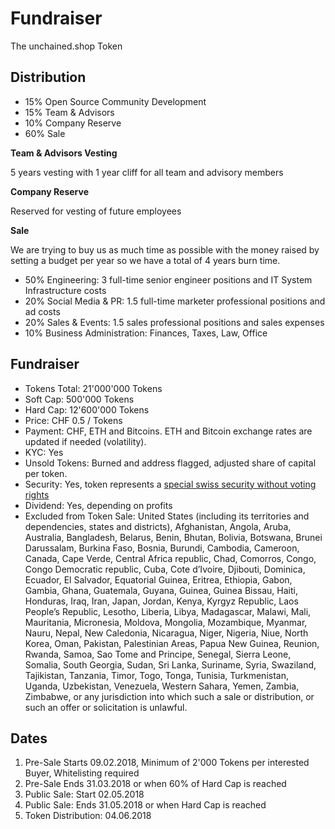 # Fundraiser

The unchained.shop Token

## Distribution

- 15% Open Source Community Development
- 15% Team & Advisors
- 10% Company Reserve
- 60% Sale

**Team & Advisors Vesting**

5 years vesting with 1 year cliff for all team and advisory members

**Company Reserve**

Reserved for vesting of future employees

**Sale**

We are trying to buy us as much time as possible with the money raised by setting a
budget per year so we have a total of 4 years burn time.

- 50% Engineering:
  3 full-time senior engineer positions and IT System Infrastructure costs
- 20% Social Media & PR:
  1.5 full-time marketer professional positions and ad costs
- 20% Sales & Events:
  1.5 sales professional positions and sales expenses
- 10% Business Administration:
Finances, Taxes, Law, Office

## Fundraiser

* Tokens Total: 21'000'000 Tokens
* Soft Cap: 500'000 Tokens
* Hard Cap: 12'600'000 Tokens
* Price: CHF 0.5 / Tokens
* Payment: CHF, ETH and Bitcoins. ETH and Bitcoin exchange rates are updated if needed (volatility).
* KYC: Yes
* Unsold Tokens: Burned and address flagged, adjusted share of capital per token.
* Security: Yes, token represents a [special swiss security without voting rights](https://de.wikipedia.org/wiki/Partizipationsschein)
* Dividend: Yes, depending on profits
* Excluded from Token Sale: United States (including its territories and dependencies, states and districts), Afghanistan, Angola, Aruba, Australia, Bangladesh, Belarus, Benin, Bhutan, Bolivia, Botswana, Brunei Darussalam, Burkina Faso, Bosnia, Burundi, Cambodia, Cameroon, Canada, Cape Verde, Central Africa republic, Chad, Comorros, Congo, Congo Democratic republic, Cuba, Cote d’Ivoire, Djibouti, Dominica, Ecuador, El Salvador, Equatorial Guinea, Eritrea, Ethiopia, Gabon, Gambia, Ghana, Guatemala, Guyana, Guinea, Guinea Bissau, Haiti, Honduras, Iraq, Iran, Japan, Jordan, Kenya, Kyrgyz Republic, Laos People’s Republic, Lesotho, Liberia, Libya, Madagascar, Malawi, Mali, Mauritania, Micronesia, Moldova, Mongolia, Mozambique, Myanmar, Nauru, Nepal, New Caledonia, Nicaragua, Niger, Nigeria, Niue, North Korea, Oman, Pakistan, Palestinian Areas, Papua New Guinea, Reunion, Rwanda, Samoa, Sao Tome and Principe, Senegal, Sierra Leone, Somalia, South Georgia, Sudan, Sri Lanka, Suriname, Syria, Swaziland, Tajikistan, Tanzania, Timor, Togo, Tonga, Tunisia, Turkmenistan, Uganda, Uzbekistan, Venezuela, Western Sahara, Yemen, Zambia, Zimbabwe, or any jurisdiction into which such a sale or distribution, or such an offer or solicitation is unlawful.

## Dates

 1. Pre-Sale Starts 09.02.2018, Minimum of 2'000 Tokens per interested Buyer, Whitelisting required
 2. Pre-Sale Ends 31.03.2018 or when 60% of Hard Cap is reached
 3. Public Sale: Start 02.05.2018
 4. Public Sale: Ends 31.05.2018 or when Hard Cap is reached
 5. Token Distribution: 04.06.2018

